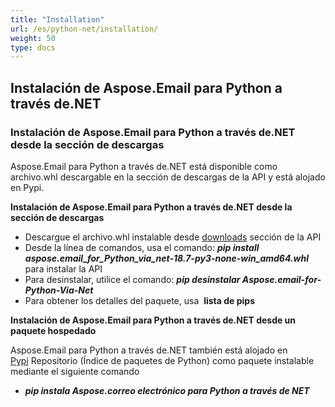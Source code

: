 ```yaml
---
title: "Installation"
url: /es/python-net/installation/
weight: 50
type: docs
---
```



## **Instalación de Aspose.Email para Python a través de.NET**
### **Instalación de Aspose.Email para Python a través de.NET desde la sección de descargas**
Aspose.Email para Python a través de.NET está disponible como archivo.whl descargable en la sección de descargas de la API y está alojado en Pypi.

**Instalación de Aspose.Email para Python a través de.NET desde la sección de descargas**

- Descargue el archivo.whl instalable desde [downloads](https://downloads.aspose.com/email/pythonnet) sección de la API
- Desde la línea de comandos, usa el comando:
  ***pip install aspose.email_for_Python_via_net-18.7-py3-none-win_amd64.whl*** para instalar la API
- Para desinstalar, utilice el comando:
  ***pip desinstalar Aspose.email-for-Python-Via-Net***
- Para obtener los detalles del paquete, usa 
  **lista de pips**

**Instalación de Aspose.Email para Python a través de.NET desde un paquete hospedado**

Aspose.Email para Python a través de.NET también está alojado en [Pypi](https://pypi.org/project/Aspose.Email-for-Python-via-NET/) Repositorio (Índice de paquetes de Python) como paquete instalable mediante el siguiente comando 

- ***pip instala Aspose.correo electrónico para Python a través de NET***
